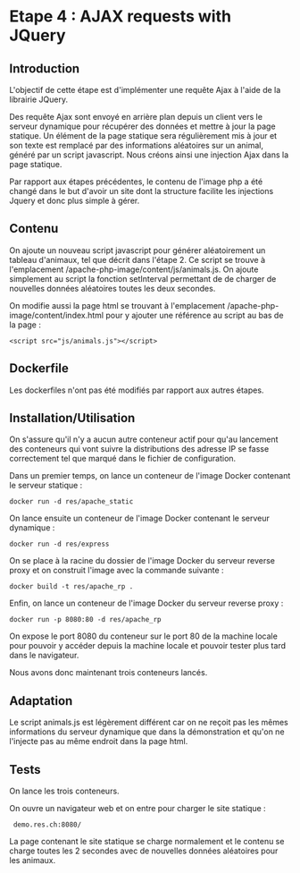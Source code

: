 # Etape 4 : AJAX requests with JQuery

## Introduction

L'objectif de cette étape est d'implémenter une requête Ajax à l'aide de la librairie JQuery. 

Des requête Ajax sont envoyé en arrière plan depuis un client vers le serveur dynamique pour récupérer des données et mettre à jour la page statique. Un élément de la page statique sera régulièrement mis à jour et son texte est remplacé par des informations aléatoires sur un animal, généré par un script javascript. Nous créons ainsi une injection Ajax dans la page statique. 

Par rapport aux étapes précédentes, le contenu de l'image php a été changé dans le but d'avoir un site dont la structure facilite les injections Jquery et donc plus simple à gérer.

## Contenu

On ajoute un nouveau script javascript pour générer aléatoirement un tableau d'animaux, tel que décrit dans l'étape 2. Ce script se trouve à l'emplacement /apache-php-image/content/js/animals.js. On ajoute simplement au script la fonction setInterval permettant de de charger de nouvelles données aléatoires toutes les deux secondes.

On modifie aussi la page html se trouvant à l'emplacement /apache-php-image/content/index.html pour y ajouter une référence au script au bas de la page :

```
<script src="js/animals.js"></script>
```

## Dockerfile

Les dockerfiles n'ont pas été modifiés par rapport aux autres étapes. 

## Installation/Utilisation

On s'assure qu'il n'y a aucun autre conteneur actif pour qu'au lancement des conteneurs qui vont suivre la distributions des adresse IP se fasse correctement tel que marqué dans le fichier de configuration. 

Dans un premier temps, on lance un conteneur de l'image Docker contenant le serveur statique :


```docker run -d res/apache_static```

On lance ensuite un conteneur de l'image Docker contenant le serveur dynamique :

```docker run -d res/express```

On se place à la racine du dossier de l'image Docker du serveur reverse proxy et on construit l'image avec la commande suivante :

`docker build -t res/apache_rp .` 

Enfin, on lance un conteneur de l'image Docker du serveur reverse proxy :

```docker run -p 8080:80 -d res/apache_rp```

On expose le port 8080 du conteneur sur le port 80 de la machine locale pour pouvoir y accéder depuis la machine locale et pouvoir tester plus tard dans le navigateur.

Nous avons donc maintenant trois conteneurs lancés. 

## Adaptation

Le script animals.js est légèrement différent car on ne reçoit pas les mêmes informations du serveur dynamique que dans la démonstration et qu'on ne l'injecte pas au même endroit dans la page html.

## Tests

On lance les trois conteneurs.

On ouvre un navigateur web et on entre pour charger le site statique :

``` demo.res.ch:8080/```

La page contenant le site statique se charge normalement et le contenu se charge toutes les 2 secondes avec de nouvelles données aléatoires pour les animaux. 